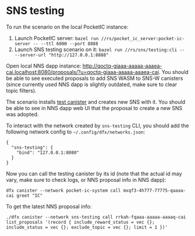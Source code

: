 # SNS testing

To run the scenario on the local PocketIC instance:
1) Launch PocketIC server: `bazel run //rs/pocket_ic_server:pocket-ic-server -- --ttl 6000 --port 8888`
2) Launch SNS testing scenario on it: `bazel run //rs/sns/testing:cli -- --server-url "http://127.0.0.1:8888"`

Open local NNS dapp instance: http://qoctq-giaaa-aaaaa-aaaea-cai.localhost:8080/proposals/?u=qoctq-giaaa-aaaaa-aaaea-cai.
You should be able to see executed proposals to add SNS WASM to SNS-W canisters (since currently used NNS dapp is slightly outdated, make sure to clear topic filters).

The scenario installs [test canister](./canister/canister.rs) and creates new SNS with it.
You should be able to see in NNS dapp web UI that the proposal to create a new SNS was adopted.

To interact with the network created by `sns-testing` CLI, you should add the following network config to
`~/.config/dfx/networks.json`:
```
{
  "sns-testing": {
    "bind": "127.0.0.1:8080"
  }
}
```

Now you can call the testing canister by its id (note that the actual id may vary, make sure to check logs, or NNS proposal info in NNS dapp):
```
dfx canister --network pocket-ic-system call mxqf3-4h777-77775-qaaaa-cai greet "IC"
```

To get the latest NNS proposal info:
```
./dfx canister --network sns-testing call rrkah-fqaaa-aaaaa-aaaaq-cai list_proposals '(record { include_reward_status = vec {}; include_status = vec {}; exclude_topic = vec {}; limit = 1 })'
```
